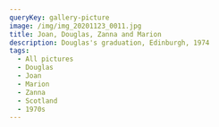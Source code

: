 ```yaml
---
queryKey: gallery-picture
image: /img/img_20201123_0011.jpg
title: Joan, Douglas, Zanna and Marion
description: Douglas's graduation, Edinburgh, 1974
tags:
  - All pictures
  - Douglas
  - Joan
  - Marion
  - Zanna
  - Scotland
  - 1970s
---
```

